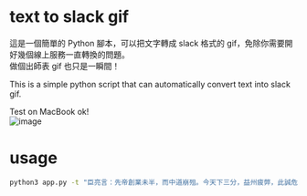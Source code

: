 # text to slack gif

這是一個簡單的 Python 腳本，可以把文字轉成 slack 格式的 gif，免除你需要開好幾個線上服務一直轉換的問題。  
做個出師表 gif 也只是一瞬間！  

This is a simple python script that can automatically convert text into slack gif.

Test on MacBook ok!  
![image](https://raw.githubusercontent.com/PttCodingMan/text_to_slack_gif/master/%E8%87%A3%E4%BA%AE%E8%A8%80%EF%BC%9A%E5%85%88%E5%B8%9D%E5%89%B5%E6%A5%AD%E6%9C%AA%E5%8D%8A%EF%BC%8C%E8%80%8C%E4%B8%AD%E9%81%93%E5%B4%A9%E6%AE%82%E3%80%82%E4%BB%8A%E5%A4%A9%E4%B8%8B%E4%B8%89%E5%88%86%EF%BC%8C%E7%9B%8A%E5%B7%9E%E7%96%B2%E5%BC%8A%EF%BC%8C%E6%AD%A4%E8%AA%A0%E5%8D%B1%E6%80%A5%E5%AD%98%E4%BA%A1%E4%B9%8B%E7%A7%8B%E4%B9%9F%E3%80%82.gif)

# usage
```bash
python3 app.py -t "臣亮言：先帝創業未半，而中道崩殂。今天下三分，益州疲弊，此誠危急存亡之秋也。"
```
